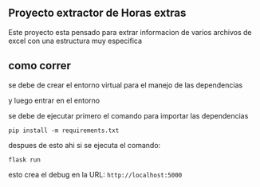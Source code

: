 ## Proyecto extractor de Horas extras

Este proyecto esta pensado para extrar informacion de varios archivos de excel con una estructura muy especifica

## como correr

se debe de crear el entorno virtual para el manejo de las dependencias

y luego entrar en el entorno


se debe de ejecutar primero el comando para importar las dependencias

`pip install -m requirements.txt`


despues de esto ahi si se ejecuta el comando:

`flask run`

esto crea el debug en la URL: `http://localhost:5000`

